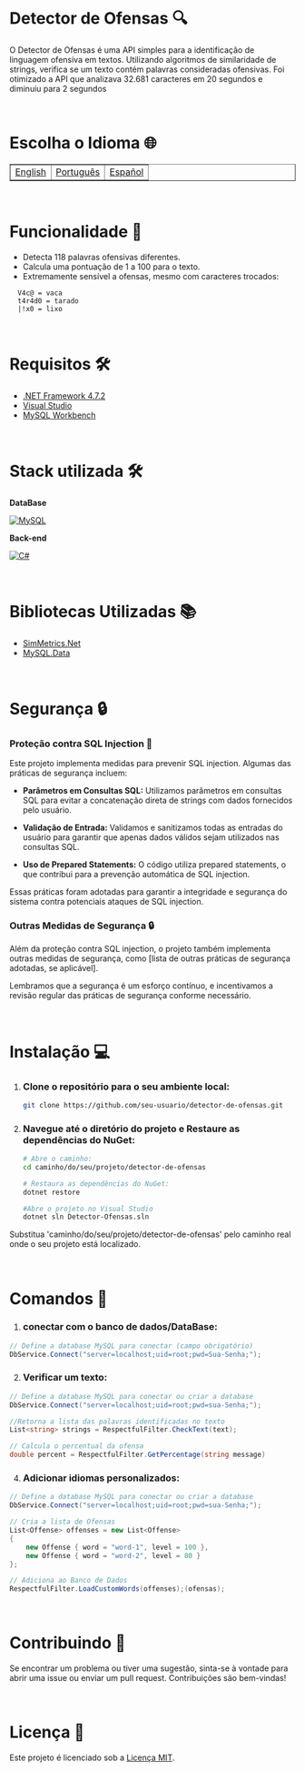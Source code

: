 # Detector de Ofensas 🔍

O Detector de Ofensas é uma API simples para a identificação de linguagem ofensiva em textos. Utilizando algoritmos de similaridade de strings, verifica se um texto contém palavras consideradas ofensivas.
Foi otimizado a API que analizava 32.681 caracteres em 20 segundos e diminuiu para 2 segundos

<br>

# Escolha o Idioma 🌐

<table border=1>
  <tr>
    <td><a href="https://github.com/JaymeFernandes/Detector_Ofensas/blob/main/README.md">English</a></td>
    <td><a href="https://github.com/JaymeFernandes/Detector_Ofensas/blob/main/README_pt.md">Português</a></td>
    <td><a href="https://github.com/JaymeFernandes/Detector_Ofensas/blob/main/README_es.md">Español</a></td>
  </tr>
</table>

<br>

# Funcionalidade 🚀

- Detecta 118 palavras ofensivas diferentes.
- Calcula uma pontuação de 1 a 100 para o texto.
- Extremamente sensível a ofensas, mesmo com caracteres trocados:
```
  V4c@ = vaca
  t4r4d0 = tarado
  |!x0 = lixo
```

<br>

# Requisitos 🛠️

- [.NET Framework 4.7.2](https://dotnet.microsoft.com/pt-br/download/dotnet-framework/net472)
- [Visual Studio](https://visualstudio.microsoft.com/pt-br/)
- [MySQL Workbench](https://dev.mysql.com/downloads/)

<br>

# Stack utilizada 🛠️

**DataBase** 

[![MySQL](https://img.shields.io/badge/MySQL-005C84?style=for-the-badge&logo=mysql&logoColor=white)](https://www.mysql.com/)

**Back-end** 

[![C#](https://img.shields.io/badge/C%23-239120?style=for-the-badge&logo=c-sharp&logoColor=white)](https://dotnet.microsoft.com/pt-br/languages/csharp)

<br>

# Bibliotecas Utilizadas 📚
- [SimMetrics.Net](https://www.nuget.org/packages/SimMetrics.Net) 
- [MySQL.Data](https://www.nuget.org/packages/MySql.Data/)

<br>

# Segurança 🔒

### Proteção contra SQL Injection 💉

Este projeto implementa medidas para prevenir SQL injection. Algumas das práticas de segurança incluem:

- **Parâmetros em Consultas SQL:** Utilizamos parâmetros em consultas SQL para evitar a concatenação direta de strings com dados fornecidos pelo usuário.

- **Validação de Entrada:** Validamos e sanitizamos todas as entradas do usuário para garantir que apenas dados válidos sejam utilizados nas consultas SQL.

- **Uso de Prepared Statements:** O código utiliza prepared statements, o que contribui para a prevenção automática de SQL injection.

Essas práticas foram adotadas para garantir a integridade e segurança do sistema contra potenciais ataques de SQL injection.

### Outras Medidas de Segurança 🔒

Além da proteção contra SQL injection, o projeto também implementa outras medidas de segurança, como [lista de outras práticas de segurança adotadas, se aplicável].

Lembramos que a segurança é um esforço contínuo, e incentivamos a revisão regular das práticas de segurança conforme necessário.

<br>

# Instalação 💻

1. ### Clone o repositório para o seu ambiente local:

   ```bash
   git clone https://github.com/seu-usuario/detector-de-ofensas.git

2. ### Navegue até o diretório do projeto e Restaure as dependências do NuGet:
   ```bash
   # Abre o caminho:
   cd caminho/do/seu/projeto/detector-de-ofensas

   # Restaura as dependências do NuGet:
   dotnet restore

   #Abre o projeto no Visual Studio
   dotnet sln Detector-Ofensas.sln
   ```
  Substitua 'caminho/do/seu/projeto/detector-de-ofensas' pelo caminho real onde o seu projeto está localizado.

<br>

# Comandos 💬

  1. ### conectar com o banco de dados/DataBase:
```csharp
// Define a database MySQL para conectar (campo obrigatório)
DbService.Connect("server=localhost;uid=root;pwd=Sua-Senha;");
```

  2. ### Verificar um texto:
```csharp
// Define a database MySQL para conectar ou criar a database
DbService.Connect("server=localhost;uid=root;pwd=sua-Senha;");

//Retorna a lista das palavras identificadas no texto
List<string> strings = RespectfulFilter.CheckText(text);

// Calcula o percentual da ofensa
double percent = RespectfulFilter.GetPercentage(string message)
```

  4. ### Adicionar idiomas personalizados:

```csharp
// Define a database MySQL para conectar ou criar a database
DbService.Connect("server=localhost;uid=root;pwd=sua-Senha;");

// Cria a lista de Ofensas 
List<Offense> offenses = new List<Offense> 
{
    new Offense { word = "word-1", level = 100 },
    new Offense { word = "word-2", level = 80 }
};

// Adiciona ao Banco de Dados
RespectfulFilter.LoadCustomWords(offenses);(ofensas);
```

<br>

# Contribuindo 🤝

Se encontrar um problema ou tiver uma sugestão, sinta-se à vontade para abrir uma issue ou enviar um pull request. Contribuições são bem-vindas!

<br>

# Licença 📝

Este projeto é licenciado sob a [Licença MIT](LICENSE).